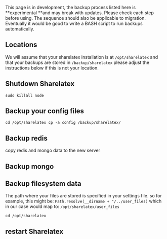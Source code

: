 This page is in development, the backup process listed here is **experimental **and may break with updates.
Please check each step before using.
The sequence should also be applicable to migration.
Eventually it would be good to write a BASH script to run backups automatically.

## Locations
We will assume that your sharelatex installation is at `/opt/sharelatex`
and that your backups are stored in `/backup/sharelatex`
please adjust the instructions below if this is not your location.

## Shutdown Sharelatex
`sudo killall node`

## Backup your config files
`cd /opt/sharelatex
cp -a config /backup/sharelatex/
`

## Backup redis
 copy redis and mongo data to the new server

## Backup mongo


## Backup filesystem data 
The path where your files are stored is specified in your settings file.
so for example, this might be: `Path.resolve(__dirname + "/../user_files)`
which in our case would map to: `/opt/sharelatex/user_files`

`cd /opt/sharelatex
`

## restart Sharelatex